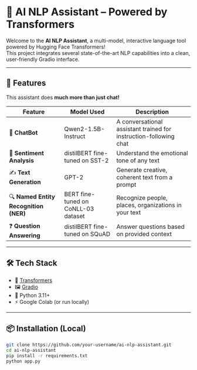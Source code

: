 # 🌟 AI NLP Assistant – Powered by Transformers

Welcome to the **AI NLP Assistant**, a multi-model, interactive language tool powered by Hugging Face Transformers!  
This project integrates several state-of-the-art NLP capabilities into a clean, user-friendly Gradio interface.

---

## 🚀 Features

This assistant does **much more than just chat!**

| Feature                  | Model Used                                     | Description |
|--------------------------|------------------------------------------------|-------------|
| 💬 **ChatBot**            | Qwen2-1.5B-Instruct                            | A conversational assistant trained for instruction-following chat |
| 🧠 **Sentiment Analysis** | distilBERT fine-tuned on SST-2                 | Understand the emotional tone of any text |
| ✍️ **Text Generation**    | GPT-2                                          | Generate creative, coherent text from a prompt |
| 🔍 **Named Entity Recognition (NER)** | BERT fine-tuned on CoNLL-03 dataset     | Recognize people, places, organizations in your text |
| ❓ **Question Answering** | distilBERT fine-tuned on SQuAD                 | Answer questions based on provided context |

---

## 🛠️ Tech Stack

- 💬 [Transformers](https://huggingface.co/transformers/)
- 🖼️ [Gradio](https://www.gradio.app/)
- 🐍 Python 3.11+
- ⚡ Google Colab (or run locally)

---

## 📦 Installation (Local)

```bash
git clone https://github.com/your-username/ai-nlp-assistant.git
cd ai-nlp-assistant
pip install -r requirements.txt
python app.py
